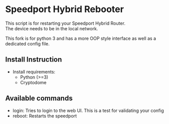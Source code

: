 # Speedport Hybrid Rebooter
This script is for restarting your Speedport Hybrid Router.        
The device needs to be in the local network.

This fork is for python 3 and has a more OOP style interface as well as a dedicated config file.

    
## Install Instruction         
 - Install requirements:
 	- Python (>=3)
 	- Cryptodome
 	
## Available commands
- login: Tries to login to the web UI. This is a test for validating your config
- reboot: Restarts the speedport
